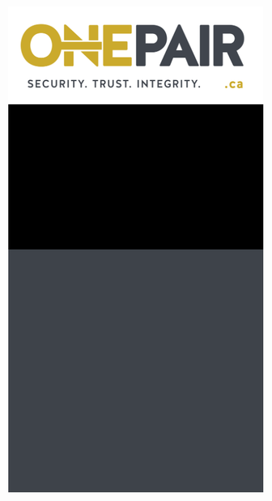 <!DOCTYPE html>
<html>
   <head>
      <title>OnePair</title>
   </head>
   <body style="margin:0;">
      <div style="background-color:black;height:50vw;">
         <img style="width:100%"src="https://raw.githubusercontent.com/OnePair/OnePair.github.io/master/images/onepair.png"/>
      </div>
      <div style="background-color:#3e434a;height:50vw;"></div>
   </body>
</html>
